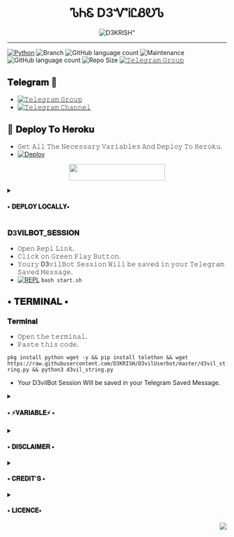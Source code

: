 <h1 align="center">
  <b>ᏖᏂᏋ D3ᏉᎥᏝᏰᎧᏖ</b>
</h1>

<p align="center">
  <img src="https://telegra.ph/file/883f837877a4804827cac.jpg" alt=D3KRISH">
</p>

-------

[![Python](https://img.shields.io/badge/Python-v3.9-blue)](https://www.python.org/)
![Branch](https://img.shields.io/badge/Branch-Master-orange)
![GitHub language count](https://img.shields.io/github/languages/count/TEAM-D3VIL/D3vilBot?color=Pink&label=Language&style=flat-square)
![Maintenance](https://img.shields.io/badge/Maintained%3F-yes-green?&style=flat-square)
![GitHub language count](https://img.shields.io/github/languages/count/TEAM-D3VIL/D3vilBot?color=Blue&label=Language&style=flat-square)
![Repo Size](https://img.shields.io/github/repo-size/TEAM-D3VIL/D3vilBot?&style=flat-square&logo=github)
[![𝚃𝚎𝚕𝚎𝚐𝚛𝚊𝚖 𝙶𝚛𝚘𝚞𝚙](https://img.shields.io/badge/Creator-of-Userbot-brightgreen)](https://t.me/D3_krish)



## 𝐓𝐞𝐥𝐞𝐠𝐫𝐚𝐦 🚀
- [![𝚃𝚎𝚕𝚎𝚐𝚛𝚊𝚖 𝙶𝚛𝚘𝚞𝚙](https://img.shields.io/badge/Telegram-Group-brightgreen)](https://t.me/D3VIL_BOT_SUPPORT)
- [![𝚃𝚎𝚕𝚎𝚐𝚛𝚊𝚖 𝙲𝚑𝚊𝚗𝚗𝚎𝚕](https://img.shields.io/badge/Telegram-Channel-brightgreen)](https://t.me/D3VIL_SUPPORT)

## 🚀 𝐃𝐞𝐩𝐥𝐨𝐲 𝐓𝐨 𝐇𝐞𝐫𝐨𝐤𝐮 
- 𝙶𝚎𝚝 𝙰𝚕𝚕 𝚃𝚑𝚎 𝙽𝚎𝚌𝚎𝚜𝚜𝚊𝚛𝚢 𝚅𝚊𝚛𝚒𝚊𝚋𝚕𝚎𝚜 𝙰𝚗𝚍 𝙳𝚎𝚙𝚕𝚘𝚢 𝚃𝚘 𝙷𝚎𝚛𝚘𝚔𝚞.
- [![Deploy](https://www.herokucdn.com/deploy/button.svg)](https://heroku.com/deploy?template=https://github.com/TEAM-D3VIL/D3vilBot)

 <p align="center"><a href="https://heroku.com/deploy?template=https://github.com/TEAM-D3VIL/D3vilBot"> <img src="https://img.shields.io/badge/D3VILBOT Deploy%20To%20Heroku-red?style=for-the-badge&logo=heroku" width="220" height="38.45"/></a></p>

<details>
  <summary> <h4>• 𝐃𝐄𝐏𝐋𝐎𝐘 𝐋𝐎𝐂𝐀𝐋𝐋𝐘•</h4> </summary>

## 𝐃𝐞𝐩𝐥𝐨𝐲 𝐋𝐨𝐜𝐚𝐥𝐥𝐲

- 𝙲𝚕𝚘𝚗𝚎 𝚝𝚑𝚎 𝚛𝚎𝚙𝚘. 

`git clone https://github.com/D3KRISH/D3vilUserbot.git`
- 𝙾𝚙𝚎𝚗 𝙲𝚕𝚘𝚗𝚎𝚍 𝙵𝚘𝚕𝚍𝚎𝚛.

`cd D3vilUserbot`
- 𝙲𝚛𝚎𝚊𝚝𝚎 VirtualEnv.

`virtualenv -p /usr/bin/python3 venv`

`. ./venv/bin/activate`
- 𝙸𝚗𝚜𝚝𝚊𝚕𝚕 𝚁𝚎𝚚𝚞𝚒𝚛𝚎𝚖𝚎𝚗𝚝𝚜.

`pip install -U -r requirements.txt`
- 𝙶𝚎𝚗𝚎𝚛𝚊𝚝𝚎 D3𝚅𝙸𝙻𝙱𝙾𝚃 𝚂𝙴𝚂𝚂𝙸𝙾𝙽.

`python d3vil_string.py`
- 𝙲𝚛𝚎𝚊𝚝𝚎 config.py 𝚘𝚛 𝚛𝚎𝚗𝚊𝚖𝚎 ex_config.py 𝚝𝚘 config.py. 𝙵𝚒𝚕𝚕 𝙰𝚕𝚕 𝚃𝚑𝚎 𝚁𝚎𝚚𝚞𝚒𝚛𝚎𝚍 𝚅𝚊𝚛𝚒𝚊𝚋𝚕𝚎𝚜.
- 𝙵𝚒𝚗𝚊𝚕𝚕𝚢 𝚂𝚝𝚊𝚛𝚝 D3𝚅𝙸𝙻𝙱𝙾𝚃 𝙱𝚢
</details>

### 𝐃3𝐕𝐈𝐋𝐁𝐎𝐓_𝐒𝐄𝐒𝐒𝐈𝐎𝐍

- 𝙾𝚙𝚎𝚗 𝚁𝚎𝚙𝚕 𝙻𝚒𝚗𝚔.
- 𝙲𝚕𝚒𝚌𝚔 𝚘𝚗 𝙶𝚛𝚎𝚎𝚗 𝙿𝚕𝚊𝚢 𝙱𝚞𝚝𝚝𝚘𝚗.
- 𝚈𝚘𝚞𝚛𝚢 D3𝚟𝚒𝚕𝙱𝚘𝚝 𝚂𝚎𝚜𝚜𝚒𝚘𝚗 𝚆𝚒𝚕𝚕 𝚋𝚎 𝚜𝚊𝚟𝚎𝚍 𝚒𝚗 𝚢𝚘𝚞𝚛 𝚃𝚎𝚕𝚎𝚐𝚛𝚊𝚖 𝚂𝚊𝚟𝚎𝚍 𝙼𝚎𝚜𝚜𝚊𝚐𝚎.
- [![REPL](https://repl.it/badge/github/D3KRISH/D3vilUserbot)](https://replit.com/@D3krish/D3VILBOTSTRINGSESSION#main.py)
`bash start.sh`

## • 𝐓𝐄𝐑𝐌𝐈𝐍𝐀𝐋 •

### 𝐓𝐞𝐫𝐦𝐢𝐧𝐚𝐥
- 𝙾𝚙𝚎𝚗 𝚝𝚑𝚎 𝚝𝚎𝚛𝚖𝚒𝚗𝚊𝚕.
- 𝙿𝚊𝚜𝚝𝚎 𝚝𝚑𝚒𝚜 𝚌𝚘𝚍𝚎.

`pkg install python wget -y && pip install telethon && wget https://raw.githubusercontent.com/D3KRISH/D3vilUserbot/master/d3vil_string.py && python3 d3vil_string.py`
- Your D3vilBot Session Will be saved in your Telegram Saved Message.
</details>
<details>
  <summary> <h4>• ⚡𝐕𝐀𝐑𝐈𝐀𝐁𝐋𝐄⚡ •</h4> </summary>

## 𝐕𝐚𝐫𝐢𝐚𝐛𝐥𝐞𝐬

- `APP_ID`  =  𝙶𝚎𝚝 𝚝𝚑𝚒𝚜 𝚟𝚊𝚕𝚞𝚎 𝚏𝚛𝚘𝚖 my.telegram.𝚘𝚛𝚐 𝚘𝚛 [telegram.org bot](https://t.me/api_id_scrapperbot)
- `API_HASH`  =  𝙶𝚎𝚝 𝚝𝚑𝚒𝚜 𝚟𝚊𝚕𝚞𝚎 𝚏𝚛𝚘𝚖 my.telegram.𝚘𝚛𝚐 𝚘𝚛 [telegram.org bot](https://t.me/api_id_scrapperbot)
- `D3VILLBOT_SESSION`  =  𝙶𝚎𝚝 𝚝𝚑𝚒𝚜 𝚋𝚢 𝚞𝚜𝚒𝚗𝚐 [Repl.it](#D3VILBOT_SESSION) or from [terminal](#Terminal)
- `LOGGER_ID`  =  𝙼𝚊𝚔𝚎 𝙰 𝙲𝚑𝚊𝚗𝚗𝚎𝚕 𝙰𝚗𝚍 𝙶𝚎𝚝 𝚒𝚝'𝚜 𝙸𝙳.
- `BOT_TOKEN`  =  𝙼𝚊𝚔𝚎 𝙰 𝙱𝚘𝚝 𝙵𝚛𝚘𝚖 [@BotFather](https://t.me/botfather) 𝚊𝚗𝚍 𝚙𝚊𝚜𝚝𝚎 𝚒𝚝'𝚜 𝚝𝚘𝚔𝚎𝚗.
- `BOT_USERNAME`  =  𝙶𝚎𝚝 𝚝𝚑𝚎 𝚞𝚜𝚎𝚛𝚗𝚊𝚖𝚎 𝚘𝚏 𝚝𝚑𝚊𝚝 𝙱𝚘𝚝 𝚖𝚊𝚍𝚎 𝚏𝚛𝚘𝚖 [@Botfather](https://t.me/botfather)
</details>
<details>
  <summary> <h4>• 𝐃𝐈𝐒𝐂𝐋𝐀𝐈𝐌𝐄𝐑 •</h4> </summary>

## 𝐃𝐢𝐬𝐜𝐥𝐚𝐢𝐦𝐞𝐫
- 𝚆𝚎 𝚠𝚘𝚗'𝚝 𝚋𝚎 𝚛𝚎𝚜𝚙𝚘𝚗𝚜𝚒𝚋𝚕𝚎 𝚏𝚘𝚛 𝚊𝚗𝚢 𝚔𝚒𝚗𝚍 𝚘𝚏 𝚋𝚊𝚗 𝚍𝚞𝚎 𝚝𝚘 𝚝𝚑𝚒𝚜 𝚋𝚘𝚝.
- 𝙳3𝚅𝙸𝙻𝙱𝚘𝚝 was 𝚖𝚊𝚍𝚎 𝚏𝚘𝚛 𝚏𝚞𝚗 𝚙𝚞𝚛𝚙𝚘𝚜𝚎 𝚊𝚗𝚍 𝚝𝚘 𝚖𝚊𝚔𝚎 group 𝚖𝚊𝚗𝚊𝚐𝚎𝚖𝚎𝚗𝚝 𝚎𝚊𝚜𝚒𝚎𝚛.
- 𝙸𝚝'𝚜 𝚢𝚘𝚞𝚛 𝚌𝚘𝚗𝚌𝚎𝚛𝚗 𝚒𝚏 𝚢𝚘𝚞 𝚜𝚙𝚊𝚖 𝚊𝚗𝚍 𝚐𝚎𝚝𝚜 𝚢𝚘𝚞𝚛 𝚊𝚌𝚌𝚘𝚞𝚗𝚝 𝚋𝚊𝚗𝚗𝚎𝚍.
- 𝙰𝚕𝚜𝚘, 𝙵𝚘𝚛𝚔𝚜 𝚠𝚘𝚗'𝚝 𝚋𝚎 entertained.
- 𝙸𝚏 𝚢𝚘𝚞 𝚏𝚘𝚛𝚔 this 𝚛𝚎𝚙𝚘 𝚊𝚗𝚍 𝚎𝚍𝚒𝚝 plugins, 𝚒𝚝'𝚜 𝚢𝚘𝚞𝚛 𝚌𝚘𝚗𝚌𝚎𝚛𝚗 𝚏𝚘𝚛 𝚏𝚞𝚛𝚝𝚑𝚎𝚛 𝚞𝚙𝚍𝚊𝚝𝚎𝚜.
- 𝙵𝚘𝚛𝚔𝚒𝚗𝚐 𝚁𝚎𝚙𝚘 𝚒𝚜 𝚏𝚒𝚗𝚎. 𝙱𝚞𝚝 𝚒𝚏 𝚢𝚘𝚞 𝚎𝚍𝚒𝚝 𝚜𝚘𝚖𝚎𝚝𝚑𝚒𝚗𝚐 𝚠𝚎 𝚠𝚒𝚕𝚕 𝚗𝚘𝚝 𝚙𝚛𝚘𝚟𝚒𝚍𝚎 𝚊𝚗𝚢 𝚑𝚎𝚕𝚙.
- 𝙸𝚗 𝚜𝚑𝚘𝚛𝚝, 𝙵𝚘𝚛𝚔 𝙰𝚝 𝚈𝚘𝚞𝚛 𝙾𝚠𝚗 𝚁𝚒𝚜𝚔.
</details>
<details> 
<summary> <h4>• 𝐂𝐑𝐄𝐃𝐈𝐓'𝐒 •</h4> </summary>


## 𝐂𝐫𝐞𝐝𝐢𝐭𝐬

-   ⚜️[Lonami](https://github.com/Lonami) for [Telethon](https://github.com/LonamiWebs/Telethon)
-   ⚜️[HellBot](https://github.com/The-HellBot/HellBot)
-   ⚜️[Himanshu](https://t.me/H1M4N5HU0P)
-   ⚜️[Shincahn](https://t.me/Shinchan7222)
-   ⚜️[Team D3vil](https://t.me/D3VIL_OP_BOLTE)

</details>

<details> 
<summary> <h4>• 𝐋𝐈𝐂𝐄𝐍𝐂𝐄•</h4> </summary>

![](https://www.gnu.org/graphics/gplv3-or-later.png)

<h4 align="center">Copyright (C) 2021 <a href="https://github.com/TEAM-D3VIL">D3VILBOT</a></h4>

Project [D3vilBot](https://github.com/The-HellBot/HellBot) is free software: you can redistribute it and/or modify
it under the terms of the GNU General Public License as published by
the Free Software Foundation, either version 3 of the License, or
(at your option) any later version.
This program is distributed in the hope that it will be useful,
but WITHOUT ANY WARRANTY; without even the implied warranty of
MERCHANTABILITY or FITNESS FOR A PARTICULAR PURPOSE.  See the
GNU General Public License for more details.
You should have received a copy of the GNU General Public License
along with this program. If not, see <https://www.gnu.org/licenses/>.
</details>

<img align="right" src="https://github-readme-stats.vercel.app/api/top-langs/?username=D3KRISH&theme=tokyonight&hide=batchfile">

